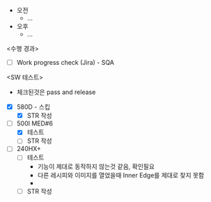 - 오전
	- ...
- 오후
	- ...

<수행 경과>
- [ ] Work progress check (Jira) - SQA

<SW 테스트>
- 체크된것은 pass and release
- [x] 580D - 스킵
	- [x] STR 작성
- [ ] 500I MED#6
	- [x] 테스트
	- [ ] STR 작성
- [ ] 240HX+
	- [ ] 테스트
		- 기능이 제대로 동작하지 않는것 같음, 확인필요
		- 다른 레시피와 이미지를 열었을때 Inner Edge를 제대로 찾지 못함
		- 
	- [ ] STR 작성